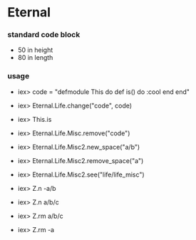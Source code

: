 # Eternal

### standard code block
- 50 in height
- 80 in length

### usage

- iex> code = "defmodule This do def is() do :cool end end"
- iex> Eternal.Life.change("code", code)
- iex> This.is
- iex> Eternal.Life.Misc.remove("code")

- iex> Eternal.Life.Misc2.new_space("a/b")
- iex> Eternal.Life.Misc2.remove_space("a")
- iex> Eternal.Life.Misc2.see("life/life_misc")

- iex> Z.n -a/b
- iex> Z.n a/b/c
- iex> Z.rm a/b/c
- iex> Z.rm -a
